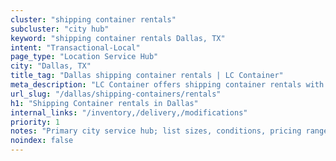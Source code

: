 ```yaml
---
cluster: "shipping container rentals"
subcluster: "city hub"
keyword: "shipping container rentals Dallas, TX"
intent: "Transactional-Local"
page_type: "Location Service Hub"
city: "Dallas, TX"
title_tag: "Dallas shipping container rentals | LC Container"
meta_description: "LC Container offers shipping container rentals with delivery in Dallas, TX. Local. Fast quotes. Since 2003."
url_slug: "/dallas/shipping-containers/rentals"
h1: "Shipping Container rentals in Dallas"
internal_links: "/inventory,/delivery,/modifications"
priority: 1
notes: "Primary city service hub; list sizes, conditions, pricing ranges, photos, testimonials."
noindex: false
---
```


<!-- TODO: Add unique city/inventory copy, images, and internal links here. -->
